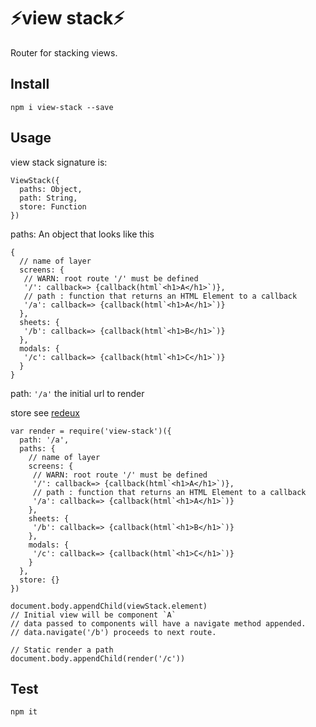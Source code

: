# ⚡️view stack⚡️
Router for stacking views.

## Install
`npm i view-stack --save`

## Usage
view stack signature is:

```
ViewStack({
  paths: Object,
  path: String,
  store: Function
})
```

paths: An object that looks like this
```
{
  // name of layer
  screens: {
   // WARN: root route '/' must be defined
   '/': callback=> {callback(html`<h1>A</h1>`)},
   // path : function that returns an HTML Element to a callback
   '/a': callback=> {callback(html`<h1>A</h1>`)}
  },
  sheets: {
   '/b': callback=> {callback(html`<h1>B</h1>`)}
  },
  modals: {
   '/c': callback=> {callback(html`<h1>C</h1>`)}
  }
}
```

path: `'/a'` the initial url to render

store see [redeux](https://github.com/kristoferjoseph/redeux)

```
var render = require('view-stack')({
  path: '/a',
  paths: {
    // name of layer
    screens: {
     // WARN: root route '/' must be defined
     '/': callback=> {callback(html`<h1>A</h1>`)},
     // path : function that returns an HTML Element to a callback
     '/a': callback=> {callback(html`<h1>A</h1>`)}
    },
    sheets: {
     '/b': callback=> {callback(html`<h1>B</h1>`)}
    },
    modals: {
     '/c': callback=> {callback(html`<h1>C</h1>`)}
    }
  },
  store: {}
})

document.body.appendChild(viewStack.element)
// Initial view will be component `A`
// data passed to components will have a navigate method appended.
// data.navigate('/b') proceeds to next route.

// Static render a path
document.body.appendChild(render('/c'))
```

## Test
`npm it`


